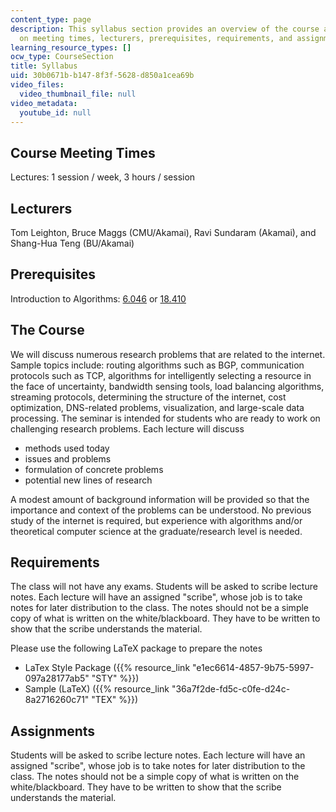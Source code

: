 ```yaml
---
content_type: page
description: This syllabus section provides an overview of the course and information
  on meeting times, lecturers, prerequisites, requirements, and assignments.
learning_resource_types: []
ocw_type: CourseSection
title: Syllabus
uid: 30b0671b-b147-8f3f-5628-d850a1cea69b
video_files:
  video_thumbnail_file: null
video_metadata:
  youtube_id: null
---
```


Course Meeting Times
--------------------

Lectures: 1 session / week, 3 hours / session

Lecturers
---------

Tom Leighton, Bruce Maggs (CMU/Akamai), Ravi Sundaram (Akamai), and Shang-Hua Teng (BU/Akamai)

Prerequisites
-------------

Introduction to Algorithms: [6.046](/courses/6-046j-introduction-to-algorithms-sma-5503-fall-2005) or [18.410](/courses/6-046j-introduction-to-algorithms-sma-5503-fall-2005)

The Course
----------

We will discuss numerous research problems that are related to the internet. Sample topics include: routing algorithms such as BGP, communication protocols such as TCP, algorithms for intelligently selecting a resource in the face of uncertainty, bandwidth sensing tools, load balancing algorithms, streaming protocols, determining the structure of the internet, cost optimization, DNS-related problems, visualization, and large-scale data processing. The seminar is intended for students who are ready to work on challenging research problems. Each lecture will discuss

*   methods used today
*   issues and problems
*   formulation of concrete problems
*   potential new lines of research

A modest amount of background information will be provided so that the importance and context of the problems can be understood. No previous study of the internet is required, but experience with algorithms and/or theoretical computer science at the graduate/research level is needed.

Requirements
------------

The class will not have any exams. Students will be asked to scribe lecture notes. Each lecture will have an assigned "scribe", whose job is to take notes for later distribution to the class. The notes should not be a simple copy of what is written on the white/blackboard. They have to be written to show that the scribe understands the material.

Please use the following LaTeX package to prepare the notes

*   LaTex Style Package ({{% resource_link "e1ec6614-4857-9b75-5997-097a28177ab5" "STY" %}})
*   Sample (LaTeX) ({{% resource_link "36a7f2de-fd5c-c0fe-d24c-8a2716260c71" "TEX" %}})

Assignments
-----------

Students will be asked to scribe lecture notes. Each lecture will have an assigned "scribe", whose job is to take notes for later distribution to the class. The notes should not be a simple copy of what is written on the white/blackboard. They have to be written to show that the scribe understands the material.
